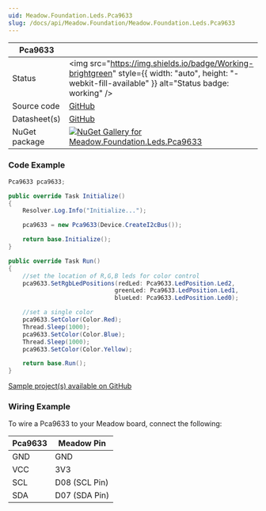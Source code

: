 ```yaml
---
uid: Meadow.Foundation.Leds.Pca9633
slug: /docs/api/Meadow.Foundation/Meadow.Foundation.Leds.Pca9633
---
```


| Pca9633 | |
|--------|--------|
| Status | <img src="https://img.shields.io/badge/Working-brightgreen" style={{ width: "auto", height: "-webkit-fill-available" }} alt="Status badge: working" /> |
| Source code | [GitHub](https://github.com/WildernessLabs/Meadow.Foundation/tree/main/Source/Meadow.Foundation.Peripherals/Leds.Pca9633) |
| Datasheet(s) | [GitHub](https://github.com/WildernessLabs/Meadow.Foundation/tree/main/Source/Meadow.Foundation.Peripherals/Leds.Pca9633/Datasheet) |
| NuGet package | <a href="https://www.nuget.org/packages/Meadow.Foundation.Leds.Pca9633/" target="_blank"><img src="https://img.shields.io/nuget/v/Meadow.Foundation.Leds.Pca9633.svg?label=Meadow.Foundation.Leds.Pca9633" alt="NuGet Gallery for Meadow.Foundation.Leds.Pca9633" /></a> |

### Code Example

```csharp
Pca9633 pca9633;

public override Task Initialize()
{
    Resolver.Log.Info("Initialize...");

    pca9633 = new Pca9633(Device.CreateI2cBus());

    return base.Initialize();
}

public override Task Run()
{
    //set the location of R,G,B leds for color control
    pca9633.SetRgbLedPositions(redLed: Pca9633.LedPosition.Led2,
                              greenLed: Pca9633.LedPosition.Led1,
                              blueLed: Pca9633.LedPosition.Led0);

    //set a single color
    pca9633.SetColor(Color.Red);
    Thread.Sleep(1000);
    pca9633.SetColor(Color.Blue);
    Thread.Sleep(1000);
    pca9633.SetColor(Color.Yellow);

    return base.Run();
}

```

[Sample project(s) available on GitHub](https://github.com/WildernessLabs/Meadow.Foundation/tree/main/Source/Meadow.Foundation.Peripherals/Leds.Pca9633/Samples/Pca9633_Sample)

### Wiring Example

To wire a Pca9633 to your Meadow board, connect the following:

| Pca9633  | Meadow Pin    |
|---------|---------------|
| GND     | GND           |
| VCC     | 3V3           |
| SCL     | D08 (SCL Pin) |
| SDA     | D07 (SDA Pin) |
